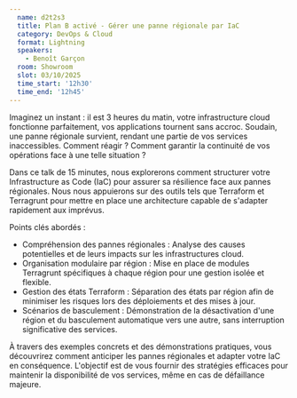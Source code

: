 ```yaml
---
  name: d2t2s3
  title: Plan B activé - Gérer une panne régionale par IaC
  category: DevOps & Cloud
  format: Lightning
  speakers: 
    - Benoît Garçon
  room: Showroom
  slot: 03/10/2025
  time_start: '12h30'
  time_end: '12h45'
---
```

Imaginez un instant : il est 3 heures du matin, votre infrastructure cloud fonctionne parfaitement, vos applications tournent sans accroc. Soudain, une panne régionale survient, rendant une partie de vos services inaccessibles. Comment réagir ? Comment garantir la continuité de vos opérations face à une telle situation ?

Dans ce talk de 15 minutes, nous explorerons comment structurer votre Infrastructure as Code (IaC) pour assurer sa résilience face aux pannes régionales. Nous nous appuierons sur des outils tels que Terraform et Terragrunt pour mettre en place une architecture capable de s'adapter rapidement aux imprévus.

Points clés abordés :

- Compréhension des pannes régionales : Analyse des causes potentielles et de leurs impacts sur les infrastructures cloud.
- Organisation modulaire par région : Mise en place de modules Terragrunt spécifiques à chaque région pour une gestion isolée et flexible.
- Gestion des états Terraform : Séparation des états par région afin de minimiser les risques lors des déploiements et des mises à jour.
- Scénarios de basculement : Démonstration de la désactivation d'une région et du basculement automatique vers une autre, sans interruption significative des services.

À travers des exemples concrets et des démonstrations pratiques, vous découvrirez comment anticiper les pannes régionales et adapter votre IaC en conséquence. L'objectif est de vous fournir des stratégies efficaces pour maintenir la disponibilité de vos services, même en cas de défaillance majeure.
